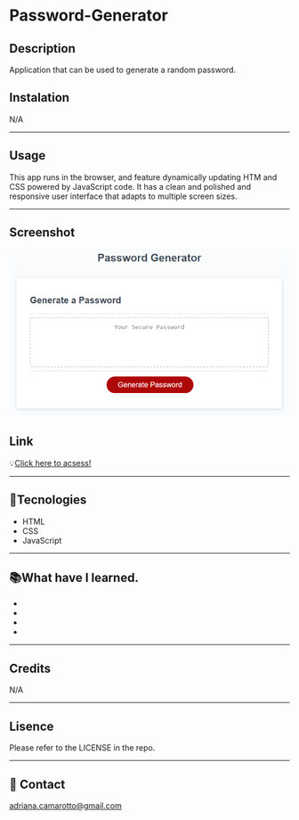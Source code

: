 # Password-Generator

## Description

Application that can be used to generate a random password. 
## Instalation

N/A

---

## Usage

This app runs in the browser, and feature dynamically updating HTM and CSS powered by JavaScript code. It has a clean and polished and responsive user interface that adapts to multiple screen sizes.

---

## Screenshot

![preview](https://github.com/Adriana-Camarotto/Password-Generator/blob/main/05-javascript-challenge-demo.png)
## Link

💡[Click here to acsess!]( https://adriana-camarotto.github.io/Password-Generator/)

---

## 🚀Tecnologies

- HTML
- CSS
- JavaScript

---

## 📚What have I learned.

-
-
-
-

---

## Credits

N/A

---

## Lisence

Please refer to the LICENSE in the repo.

---

## 📧 Contact

adriana.camarotto@gmail.com






